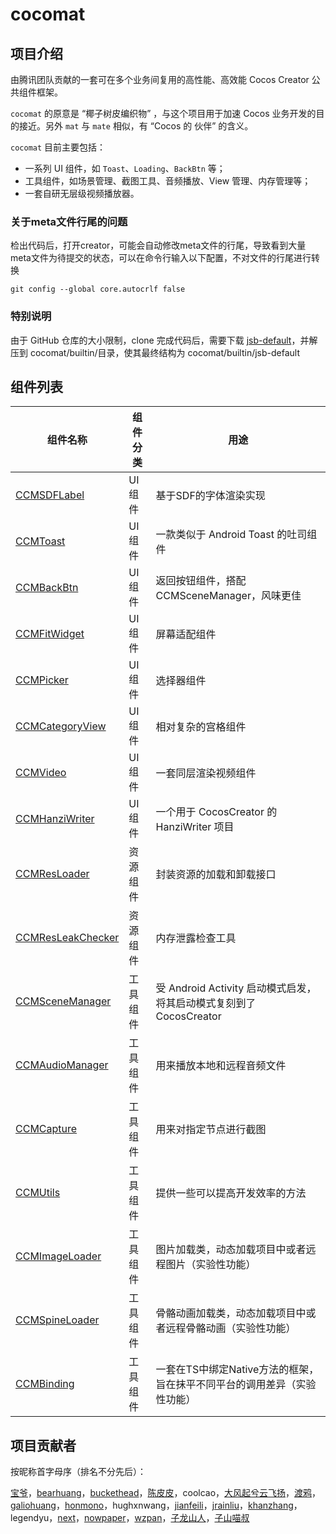 # cocomat

## 项目介绍

由腾讯团队贡献的一套可在多个业务间复用的高性能、高效能 Cocos Creator 公共组件框架。

`cocomat` 的原意是 “椰子树皮编织物” ，与这个项目用于加速 Cocos 业务开发的目的接近。另外 `mat` 与 `mate` 相似，有 “Cocos 的 伙伴” 的含义。

`cocomat` 目前主要包括：

* 一系列 UI 组件，如 `Toast`、`Loading`、`BackBtn` 等；
* 工具组件，如场景管理、截图工具、音频播放、View 管理、内存管理等；
* 一套自研无层级视频播放器。

### 关于meta文件行尾的问题

检出代码后，打开creator，可能会自动修改meta文件的行尾，导致看到大量meta文件为待提交的状态，可以在命令行输入以下配置，不对文件的行尾进行转换

`git config --global core.autocrlf false`

### 特别说明
由于 GitHub 仓库的大小限制，clone 完成代码后，需要下载 [jsb-default]()，并解压到 cocomat/builtin/目录，使其最终结构为 cocomat/builtin/jsb-default
## 组件列表

| 组件名称 | 组件分类 | 用途 |
|-------| -----| ----- |
| [CCMSDFLabel](#) | UI 组件 | 基于SDF的字体渲染实现 |
| [CCMToast](#) | UI 组件 | 一款类似于 Android Toast 的吐司组件 |
| [CCMBackBtn](#) | UI 组件 | 返回按钮组件，搭配 CCMSceneManager，风味更佳 |
| [CCMFitWidget](#) | UI 组件 | 屏幕适配组件 |
| [CCMPicker](#) | UI 组件 | 选择器组件 |
| [CCMCategoryView](#) | UI 组件 | 相对复杂的宫格组件 |
| [CCMVideo](#) | UI 组件 | 一套同层渲染视频组件 |
| [CCMHanziWriter](#) | UI 组件 | 一个用于 CocosCreator 的 HanziWriter 项目 |
| [CCMResLoader](#) | 资源组件 | 封装资源的加载和卸载接口 |
| [CCMResLeakChecker](#) | 资源组件 | 内存泄露检查工具 |
| [CCMSceneManager](#) | 工具组件 | 受 Android Activity 启动模式启发，将其启动模式复刻到了 CocosCreator |
| [CCMAudioManager](#) | 工具组件 | 用来播放本地和远程音频文件 |
| [CCMCapture](#) | 工具组件 | 用来对指定节点进行截图 |
| [CCMUtils](#) | 工具组件 | 提供一些可以提高开发效率的方法 |
| [CCMImageLoader](#) | 工具组件 | 图片加载类，动态加载项目中或者远程图片（实验性功能） |
| [CCMSpineLoader](#) | 工具组件 | 骨骼动画加载类，动态加载项目中或者远程骨骼动画（实验性功能） |
| [CCMBinding](#) | 工具组件 | 一套在TS中绑定Native方法的框架，旨在抹平不同平台的调用差异（实验性功能） |

## 项目贡献者

按昵称首字母序（排名不分先后）：

[宝爷](https://forum.cocos.org/u/111304)，[bearhuang](https://blog.csdn.net/hbdatouerzi)，[buckethead](https://forum.cocos.org/u/moneycoder)，[陈皮皮](https://gitee.com/ifaswind)，coolcao，[大风起兮云飞扬](https://forum.cocos.org/u/1111926)，[渡鸦](https://forum.cocos.org/u/valiancer)，[galiohuang](https://4ndroidev.github.io/)，[honmono](https://forum.cocos.org/u/1099263878)，hughxnwang，[jianfeili](http://lijianfei.com)，[jrainliu](https://jrainlau.github.io/#/)，[khanzhang](https://github.com/QinGeneral)，legendyu，[next](https://github.com/potato47)，[nowpaper](https://github.com/Nowpaper)，[wzpan](https://github.com/wzpan)，[子龙山人](https://zilongshanren.com/)，[子山喵叔](https://forum.cocos.org/u/smilesnow0)